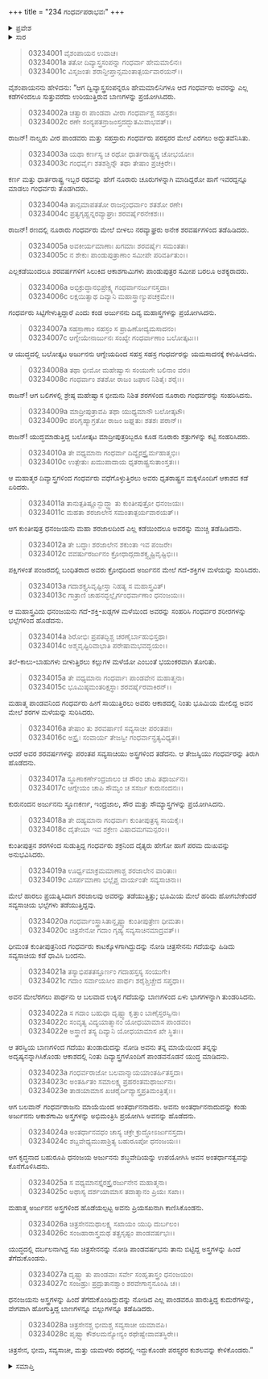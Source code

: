 +++
title = "234 ಗಂಧರ್ವಪರಾಭವಃ"
+++

<details><summary>ಪ್ರವೇಶ</summary>


।।   ಓಂ ಓಂ ನಮೋ ನಾರಾಯಣಾಯ।।   ಶ್ರೀ ವೇದವ್ಯಾಸಾಯ ನಮಃ ।।

ಶ್ರೀ ಕೃಷ್ಣದ್ವೈಪಾಯನ ವೇದವ್ಯಾಸ ವಿರಚಿತ  

**ಶ್ರೀ ಮಹಾಭಾರತ**

**ಆರಣ್ಯಕ ಪರ್ವ**

**ಘೋಷಯಾತ್ರಾ ಪರ್ವ**

**ಅಧ್ಯಾಯ 234**

</details>


<details><summary>ಸಾರ</summary>

ಭೀಕರ ಯುದ್ಧವು ನಡೆಯುತ್ತಿರುವಾಗ ಹೋರಾಡುತ್ತಿದ್ದ ಗಂಧರ್ವರಾಜನ ಅಂತರ್ಧಾನತ್ವವನ್ನು ಶಬ್ಧವೇದಿ ಅಸ್ತ್ರವನ್ನು ಬಳಸಿ ಅರ್ಜುನನು ಕೊನೆಗೊಳಿಸಲು, ಹೋರಾಡುವವನು ತನ್ನ ಮಿತ್ರ ಚಿತ್ರರಥನೆಂದು ಗುರುತಿಸಿ, ಯುದ್ಧವು ನಿಲ್ಲುವುದು; ಪಾಂಡವ-ಗಂಧರ್ವರಾಜರು ರಥದಲ್ಲಿದ್ದುಕೊಂಡೇ ಪರಸ್ಪರರ ಕುಶಲಗಳನ್ನು ಕೇಳಿಕೊಂಡಿದುದು (1-28).

</details>


> 03234001 ವೈಶಂಪಾಯನ ಉವಾಚ।  
03234001a ತತೋ ದಿವ್ಯಾಸ್ತ್ರಸಂಪನ್ನಾ ಗಂಧರ್ವಾ ಹೇಮಮಾಲಿನಃ।  
03234001c ವಿಸೃಜಂತಃ ಶರಾನ್ದೀಪ್ತಾನ್ಸಮಂತಾತ್ಪರ್ಯವಾರಯನ್।।

ವೈಶಂಪಾಯನನು ಹೇಳಿದನು: “ಆಗ ದ್ವಿವ್ಯಾಸ್ತ್ರಸಂಪನ್ನರೂ ಹೇಮಮಾಲಿನಿಗಳೂ ಆದ ಗಂಧರ್ವರು ಅವರನ್ನು ಎಲ್ಲ ಕಡೆಗಳಿಂದಲೂ ಸುತ್ತುವರೆದು ಉರಿಯುತ್ತಿರುವ ಬಾಣಗಳನ್ನು ಪ್ರಯೋಗಿಸಿದರು.

> 03234002a ಚತ್ವಾರಃ ಪಾಂಡವಾ ವೀರಾ ಗಂಧರ್ವಾಶ್ಚ ಸಹಸ್ರಶಃ।  
03234002c ರಣೇ ಸಂನ್ಯಪತನ್ರಾಜಂಸ್ತದದ್ಭುತಮಿವಾಭವತ್।।

ರಾಜನ್! ನಾಲ್ವರು ವೀರ ಪಾಂಡವರು ಮತ್ತು ಸಹಸ್ರಾರು ಗಂಧರ್ವರು ಪರಸ್ಪರರ ಮೇಲೆ ಎರಗಲು ಅದ್ಭುತವೆನಿಸಿತು.

> 03234003a ಯಥಾ ಕರ್ಣಸ್ಯ ಚ ರಥೋ ಧಾರ್ತರಾಷ್ಟ್ರಸ್ಯ ಚೋಭಯೋಃ।  
03234003c ಗಂಧರ್ವೈಃ ಶತಶಶ್ಚಿನ್ನೌ ತಥಾ ತೇಷಾಂ ಪ್ರಚಕ್ರಿರೇ।।

ಕರ್ಣ ಮತ್ತು ಧಾರ್ತರಾಷ್ಟ್ರ ಇಬ್ಬರ ರಥವನ್ನು ಹೇಗೆ ನೂರಾರು ಚೂರುಗಳನ್ನಾಗಿ ಮಾಡಿದ್ದರೋ ಹಾಗೆ ಇವರದ್ದನ್ನೂ ಮಾಡಲು ಗಂಧರ್ವರು ತೊಡಗಿದರು.

> 03234004a ತಾನ್ಸಮಾಪತತೋ ರಾಜನ್ಗಂಧರ್ವಾಂ ಶತಶೋ ರಣೇ।   
03234004c ಪ್ರತ್ಯಗೃಹ್ಣನ್ನರವ್ಯಾಘ್ರಾಃ ಶರವರ್ಷೈರನೇಕಶಃ।।

ರಾಜನ್! ರಣದಲ್ಲಿ ನೂರಾರು ಗಂಧರ್ವರು ಮೇಲೆ ಬೀಳಲು ನರವ್ಯಾಘ್ರರು ಅನೇಕ ಶರವರ್ಷಗಳಿಂದ ತಡೆಹಿಡಿದರು.

> 03234005a ಅವಕೀರ್ಯಮಾಣಾಃ ಖಗಮಾಃ ಶರವರ್ಷೈಃ ಸಮಂತತಃ।  
03234005c ನ ಶೇಕುಃ ಪಾಂಡುಪುತ್ರಾಣಾಂ ಸಮೀಪೇ ಪರಿವರ್ತಿತುಂ।।

ಎಲ್ಲಕಡೆಯಿಂದಲೂ ಶರವರ್ಷಗಳಿಗೆ ಸಿಲುಕಿದ ಆಕಾಶಗಾಮಿಗಳು ಪಾಂಡುಪುತ್ರರ ಸಮೀಪ ಬರಲೂ ಅಶಕ್ಯರಾದರು.

> 03234006a ಅಭಿಕ್ರುದ್ಧಾನಭಿಪ್ರೇಕ್ಷ್ಯ ಗಂಧರ್ವಾನರ್ಜುನಸ್ತದಾ।  
03234006c ಲಕ್ಷಯಿತ್ವಾಥ ದಿವ್ಯಾನಿ ಮಹಾಸ್ತ್ರಾಣ್ಯುಪಚಕ್ರಮೇ।।

ಗಂಧರ್ವರು ಸಿಟ್ಟಿಗೇಳುತ್ತಿದ್ದಾರೆ ಎಂದು ಕಂಡ ಅರ್ಜುನನು ದಿವ್ಯ ಮಹಾಸ್ತ್ರಗಳನ್ನು ಪ್ರಯೋಗಿಸಿದನು.

> 03234007a ಸಹಸ್ರಾಣಾಂ ಸಹಸ್ರಂ ಸ ಪ್ರಾಹಿಣೋದ್ಯಮಸಾದನಂ।  
03234007c ಆಗ್ನೇಯೇನಾರ್ಜುನಃ ಸಂಖ್ಯೇ ಗಂಧರ್ವಾಣಾಂ ಬಲೋತ್ಕಟಃ।।

ಆ ಯುದ್ಧದಲ್ಲಿ ಬಲೋತ್ಕಟ ಅರ್ಜುನನು ಆಗ್ನೇಯದಿಂದ ಸಹಸ್ರ ಸಹಸ್ರ ಗಂಧರ್ವರನ್ನು ಯಮಸಾದನಕ್ಕೆ ಕಳುಹಿಸಿದನು.

> 03234008a ತಥಾ ಭೀಮೋ ಮಹೇಷ್ವಾಸಃ ಸಂಯುಗೇ ಬಲಿನಾಂ ವರಃ।  
03234008c ಗಂಧರ್ವಾಂ ಶತಶೋ ರಾಜಂ ಜಘಾನ ನಿಶಿತೈಃ ಶರೈಃ।।

ರಾಜನ್! ಆಗ ಬಲಿಗಳಲ್ಲಿ ಶ್ರೇಷ್ಠ ಮಹೇಷ್ವಾಸ ಭೀಮನು ನಿಶಿತ ಶರಗಳಿಂದ ನೂರಾರು ಗಂಧರ್ವರನ್ನು ಸಂಹರಿಸಿದನು.

> 03234009a ಮಾದ್ರೀಪುತ್ರಾವಪಿ ತಥಾ ಯುಧ್ಯಮಾನೌ ಬಲೋತ್ಕಟೌ।  
03234009c ಪರಿಗೃಹ್ಯಾಗ್ರತೋ ರಾಜಂ ಜಘ್ನತುಃ ಶತಶಃ ಪರಾನ್।।

ರಾಜನ್! ಯುದ್ಧಮಾಡುತ್ತಿದ್ದ ಬಲೋತ್ಕಟ ಮಾದ್ರೀಪುತ್ರರಿಬ್ಬರೂ ಕೂಡ ನೂರಾರು ಶತ್ರುಗಳನ್ನು ಕಟ್ಟಿ ಸಂಹರಿಸಿದರು.

> 03234010a ತೇ ವಧ್ಯಮಾನಾ ಗಂಧರ್ವಾ ದಿವ್ಯೈರಸ್ತ್ರೈರ್ಮಹಾತ್ಮಭಿಃ।   
03234010c ಉತ್ಪೇತುಃ ಖಮುಪಾದಾಯ ಧೃತರಾಷ್ಟ್ರಸುತಾಂಸ್ತತಃ।।

ಆ ಮಹಾತ್ಮರ ದಿವ್ಯಾಸ್ತ್ರಗಳಿಂದ ಗಂಧರ್ವರು ವಧೆಗೊಳ್ಳುತ್ತಿರಲು ಅವರು ಧೃತರಾಷ್ಟ್ರನ ಮಕ್ಕಳೊಂದಿಗೆ ಆಕಾಶದ ಕಡೆ ಏರಿದರು.

> 03234011a ತಾನುತ್ಪತಿಷ್ಣೂನ್ಬುದ್ಧ್ವಾ ತು ಕುಂತೀಪುತ್ರೋ ಧನಂಜಯಃ।  
03234011c ಮಹತಾ ಶರಜಾಲೇನ ಸಮಂತಾತ್ಪರ್ಯವಾರಯತ್।।

ಆಗ ಕುಂತೀಪುತ್ರ ಧನಂಜಯನು ಮಹಾ ಶರಜಾಲದಿಂದ ಎಲ್ಲ ಕಡೆಯಿಂದಲೂ ಅವರನ್ನು ಮುಚ್ಚಿ ತಡೆಹಿಡಿದನು.

> 03234012a ತೇ ಬದ್ಧಾಃ ಶರಜಾಲೇನ ಶಕುಂತಾ ಇವ ಪಂಜರೇ।  
03234012c ವವರ್ಷುರರ್ಜುನಂ ಕ್ರೋಧಾದ್ಗದಾಶಕ್ತ್ಯೃಷ್ಟಿವೃಷ್ಟಿಭಿಃ।।

ಪಕ್ಷಿಗಳಂತೆ ಪಂಜರದಲ್ಲಿ ಬಂಧಿತರಾದ ಅವರು ಕ್ರೋಧದಿಂದ ಅರ್ಜುನನ ಮೇಲೆ ಗದೆ-ಶಕ್ತಿಗಳ ಮಳೆಯನ್ನು ಸುರಿಸಿದರು.

> 03234013a ಗದಾಶಕ್ತ್ಯಸಿವೃಷ್ಟೀಸ್ತಾ ನಿಹತ್ಯ ಸ ಮಹಾಸ್ತ್ರವಿತ್।  
03234013c ಗಾತ್ರಾಣಿ ಚಾಹನದ್ಭಲ್ಲೈರ್ಗಂಧರ್ವಾಣಾಂ ಧನಂಜಯಃ।।

ಆ ಮಹಾಸ್ತ್ರವಿದು ಧನಂಜಯನು ಗದೆ-ಶಕ್ತಿ-ಖಡ್ಗಗಳ ಮಳೆಯಿಂದ ಅವರನ್ನು ಸಂಹರಿಸಿ ಗಂಧರ್ವರ ಶರೀರಗಳನ್ನು ಭಲ್ಲೆಗಳಿಂದ ಹೊಡೆದನು.

> 03234014a ಶಿರೋಭಿಃ ಪ್ರಪತದ್ಭಿಶ್ಚ ಚರಣೈರ್ಬಾಹುಭಿಸ್ತಥಾ।  
03234014c ಅಶ್ಮವೃಷ್ಟಿರಿವಾಭಾತಿ ಪರೇಷಾಮಭವದ್ಭಯಂ।।

ತಲೆ-ಕಾಲು-ಬಾಹುಗಳು ಬೀಳುತ್ತಿರಲು ಕಲ್ಲುಗಳ ಮಳೆಯೋ ಎಂಬಂತೆ ಭಯಂಕರವಾಗಿ ತೋರಿತು.

> 03234015a ತೇ ವಧ್ಯಮಾನಾ ಗಂಧರ್ವಾಃ ಪಾಂಡವೇನ ಮಹಾತ್ಮನಾ।  
03234015c ಭೂಮಿಷ್ಠಮಂತರಿಕ್ಷಸ್ಥಾಃ ಶರವರ್ಷೈರವಾಕಿರನ್।।

ಮಹಾತ್ಮ ಪಾಂಡವನಿಂದ ಗಂಧರ್ವರು ಹೀಗೆ ಸಾಯುತ್ತಿರಲು ಅವರು ಆಕಾಶದಲ್ಲಿ ನಿಂತು ಭೂಮಿಯ ಮೇಲಿದ್ದ ಅವನ ಮೇಲೆ ಶರಗಳ ಮಳೆಯನ್ನು ಸುರಿಸಿದರು.

> 03234016a ತೇಷಾಂ ತು ಶರವರ್ಷಾಣಿ ಸವ್ಯಸಾಚೀ ಪರಂತಪಃ।  
03234016c ಅಸ್ತ್ರೈಃ ಸಂವಾರ್ಯ ತೇಜಸ್ವೀ ಗಂಧರ್ವಾನ್ಪ್ರತ್ಯವಿಧ್ಯತ।।

ಆದರೆ ಅವರ ಶರವರ್ಷಗಳನ್ನು ಪರಂತಪ ಸವ್ಯಸಾಚಿಯು ಅಸ್ತ್ರಗಳಿಂದ ತಡೆದನು. ಆ ತೇಜಸ್ವಿಯು ಗಂಧರ್ವರನ್ನು ತಿರುಗಿ ಹೊಡೆದನು.

> 03234017a ಸ್ಥೂಣಾಕರ್ಣೇಂದ್ರಜಾಲಂ ಚ ಸೌರಂ ಚಾಪಿ ತಥಾರ್ಜುನಃ।  
03234017c ಆಗ್ನೇಯಂ ಚಾಪಿ ಸೌಮ್ಯಂ ಚ ಸಸರ್ಜ ಕುರುನಂದನಃ।।

ಕುರುನಂದನ ಅರ್ಜುನನು ಸ್ಥೂಣಕರ್ಣ, ಇಂದ್ರಜಾಲ, ಸೌರ ಮತ್ತು ಸೌಮ್ಯಾಸ್ತ್ರಗಳನ್ನು ಪ್ರಯೋಗಿಸಿದನು.

> 03234018a ತೇ ದಹ್ಯಮಾನಾ ಗಂಧರ್ವಾಃ ಕುಂತೀಪುತ್ರಸ್ಯ ಸಾಯಕೈಃ।  
03234018c ದೈತೇಯಾ ಇವ ಶಕ್ರೇಣ ವಿಷಾದಮಗಮನ್ಪರಂ।।

ಕುಂತೀಪುತ್ರನ ಶರಗಳಿಂದ ಸುಡುತ್ತಿದ್ದ ಗಂಧರ್ವರು ಶಕ್ರನಿಂದ ದೈತ್ಯರು ಹೇಗೋ ಹಾಗೆ ಪರಮ ದುಃಖವನ್ನು ಅನುಭವಿಸಿದರು.

> 03234019a ಊರ್ಧ್ವಮಾಕ್ರಮಮಾಣಾಶ್ಚ ಶರಜಾಲೇನ ವಾರಿತಾಃ।  
03234019c ವಿಸರ್ಪಮಾಣಾ ಭಲ್ಲೈಶ್ಚ ವಾರ್ಯಂತೇ ಸವ್ಯಸಾಚಿನಾ।।

ಮೇಲೆ ಹಾರಲು ಪ್ರಯತ್ನಿಸಿದಾಗ ಶರಜಾಲವು ಅವರನ್ನು ತಡೆಯುತ್ತಿತ್ತು; ಭೂಮಿಯ ಮೇಲೆ ಹರಿದು ಹೋಗಬೇಕೆಂದರೆ ಸವ್ಯಸಾಚಿಯ ಭಲ್ಲೆಗಳು ತಡೆಯುತ್ತಿದ್ದವು.

> 03234020a ಗಂಧರ್ವಾಂಸ್ತ್ರಾಸಿತಾನ್ದೃಷ್ಟ್ವಾ ಕುಂತೀಪುತ್ರೇಣ ಧೀಮತಾ।  
03234020c ಚಿತ್ರಸೇನೋ ಗದಾಂ ಗೃಹ್ಯ ಸವ್ಯಸಾಚಿನಮಾದ್ರವತ್।।

ಧೀಮಂತ ಕುಂತೀಪುತ್ರನಿಂದ ಗಂಧರ್ವರು ಕಾಟಕ್ಕೊಳಗಾಗಿದ್ದುದನ್ನು ನೋಡಿ ಚಿತ್ರಸೇನನು ಗದೆಯನ್ನು ಹಿಡಿದು ಸವ್ಯಸಾಚಿಯ ಕಡೆ ಧಾವಿಸಿ ಬಂದನು.

> 03234021a ತಸ್ಯಾಭಿಪತತಸ್ತೂರ್ಣಂ ಗದಾಹಸ್ತಸ್ಯ ಸಂಯುಗೇ।  
03234021c ಗದಾಂ ಸರ್ವಾಯಸೀಂ ಪಾರ್ಥಃ ಶರೈಶ್ಚಿಚ್ಚೇದ ಸಪ್ತಧಾ।।

ಅವನ ಮೇಲೆರಗಲು ಪಾರ್ಥನು ಆ ಬಲವಾದ ಉಕ್ಕಿನ ಗದೆಯನ್ನು ಬಾಣಗಳಿಂದ ಏಳು ಭಾಗಗಳನ್ನಾಗಿ ತುಂಡರಿಸಿದನು.

> 03234022a ಸ ಗದಾಂ ಬಹುಧಾ ದೃಷ್ಟ್ವಾ ಕೃತ್ತಾಂ ಬಾಣೈಸ್ತರಸ್ವಿನಾ।   
03234022c ಸಂವೃತ್ಯ ವಿದ್ಯಯಾತ್ಮಾನಂ ಯೋಧಯಾಮಾಸ ಪಾಂಡವಂ।  
03234022e ಅಸ್ತ್ರಾಣಿ ತಸ್ಯ ದಿವ್ಯಾನಿ ಯೋಧಯಾಮಾಸ ಖೇ ಸ್ಥಿತಃ।।

ಆ ತರಸ್ವಿಯ ಬಾಣಗಳಿಂದ ಗದೆಯು ತುಂಡಾದುದನ್ನು ನೋಡಿ ಅವನು ತನ್ನ ಮಾಯೆಯಿಂದ ತನ್ನನ್ನು ಅದೃಷ್ಯನನ್ನಾಗಿಸಿಕೊಂಡು ಆಕಾಶದಲ್ಲಿ ನಿಂತು ದಿವ್ಯಾಸ್ತ್ರಗಳೊಂದಿಗೆ ಪಾಂಡವನೊಡನೆ ಯುದ್ಧ ಮಾಡಿದನು.

> 03234023a ಗಂಧರ್ವರಾಜೋ ಬಲವಾನ್ಮಾಯಯಾಂತರ್ಹಿತಸ್ತದಾ।   
03234023c ಅಂತರ್ಹಿತಂ ಸಮಾಲಕ್ಷ್ಯ ಪ್ರಹರಂತಮಥಾರ್ಜುನಃ।  
03234023e ತಾಡಯಾಮಾಸ ಖಚರೈರ್ದಿವ್ಯಾಸ್ತ್ರಪ್ರತಿಮಂತ್ರಿತೈಃ।।

ಆಗ ಬಲವಾನ್ ಗಂಧರ್ವರಾಜನು ಮಾಯೆಯಿಂದ ಅಂತರ್ಧಾನನಾದನು. ಅವನು ಅಂತರ್ಧಾನನಾದುದನ್ನು ಕಂಡು ಅರ್ಜುನನು ಆಕಾಶಗಾಮಿ ಅಸ್ತ್ರಗಳನ್ನು ಅಭಿಮಂತ್ರಿಸಿ ಪ್ರಯೋಗಿಸಿ ಅವನನ್ನು ಹೊಡೆದನು.

> 03234024a ಅಂತರ್ಧಾನವಧಂ ಚಾಸ್ಯ ಚಕ್ರೇ ಕ್ರುದ್ಧೋಽರ್ಜುನಸ್ತದಾ।  
03234024c ಶಬ್ದವೇಧ್ಯಮುಪಾಶ್ರಿತ್ಯ ಬಹುರೂಪೋ ಧನಂಜಯಃ।।

ಆಗ ಕೃದ್ಧನಾದ ಬಹುರೂಪಿ ಧನಂಜಯ ಅರ್ಜುನನು ಶಬ್ಧವೇದಿಯನ್ನು ಉಪಯೋಗಿಸಿ ಅವನ ಅಂತರ್ಧಾನತ್ವವನ್ನು ಕೊನೆಗೊಳಿಸಿದನು.

> 03234025a ಸ ವಧ್ಯಮಾನಸ್ತೈರಸ್ತ್ರೈರರ್ಜುನೇನ ಮಹಾತ್ಮನಾ।   
03234025c ಅಥಾಸ್ಯ ದರ್ಶಯಾಮಾಸ ತದಾತ್ಮಾನಂ ಪ್ರಿಯಃ ಸಖಾ।।

ಮಹಾತ್ಮ ಅರ್ಜುನನ ಅಸ್ತ್ರಗಳಿಂದ ಹೊಡೆಯಲ್ಪಟ್ಟ ಅವನು ಪ್ರಿಯಸಖನಾಗಿ ಕಾಣಿಸಿಕೊಂಡನು.

> 03234026a ಚಿತ್ರಸೇನಮಥಾಲಕ್ಷ್ಯ ಸಖಾಯಂ ಯುಧಿ ದುರ್ಬಲಂ।  
03234026c ಸಂಜಹಾರಾಸ್ತ್ರಮಥ ತತ್ಪ್ರಸೃಷ್ಟಂ ಪಾಂಡವರ್ಷಭಃ।।

ಯುದ್ಧದಲ್ಲಿ ದರ್ಬಲನಾಗಿದ್ದ ಸಖ ಚಿತ್ರಸೇನನನ್ನು ನೋಡಿ ಪಾಂಡವರ್ಷಭನು ತಾನು ಬಿಟ್ಟಿದ್ದ ಅಸ್ತ್ರಗಳನ್ನು ಹಿಂದೆ ತೆಗೆದುಕೊಂಡನು.

> 03234027a ದೃಷ್ಟ್ವಾ ತು ಪಾಂಡವಾಃ ಸರ್ವೇ ಸಂಹೃತಾಸ್ತ್ರಂ ಧನಂಜಯಂ।  
03234027c ಸಂಜಹ್ರುಃ ಪ್ರದ್ರುತಾನಶ್ವಾಂ ಶರವೇಗಾನ್ಧನೂಂಷಿ ಚ।।

ಧನಂಜಯನು ಅಸ್ತ್ರಗಳನ್ನು ಹಿಂದೆ ತೆಗೆದುಕೊಂಡಿದ್ದುದನ್ನು ನೋಡಿದ ಎಲ್ಲ ಪಾಂಡವರೂ ಹಾರುತ್ತಿದ್ದ ಕುದುರೆಗಳನ್ನು, ವೇಗವಾಗಿ ಹೋಗುತ್ತಿದ್ದ ಬಾಣಗಳನ್ನೂ ಬಿಲ್ಲುಗಳನ್ನೂ ತಡೆಹಿಡಿದರು.

> 03234028a ಚಿತ್ರಸೇನಶ್ಚ ಭೀಮಶ್ಚ ಸವ್ಯಸಾಚೀ ಯಮಾವಪಿ।  
03234028c ಪೃಷ್ಟ್ವಾ ಕೌಶಲಮನ್ಯೋನ್ಯಂ ರಥೇಷ್ವೇವಾವತಸ್ಥಿರೇ।।

ಚಿತ್ರಸೇನ, ಭೀಮ, ಸವ್ಯಸಾಚೀ, ಮತ್ತು ಯಮಳರು ರಥದಲ್ಲಿ ಇದ್ದುಕೊಂಡೇ ಪರಸ್ಪ್ವರರ ಕುಶಲವನ್ನು ಕೇಳಿಕೊಂಡರು.”

<details><summary>ಸಮಾಪ್ತಿ</summary>


ಇತಿ ಶ್ರೀ ಮಹಾಭಾರತೇ ಆರಣ್ಯಕ ಪರ್ವಣಿ ಘೋಷಯಾತ್ರಾ ಪರ್ವಣಿ ಗಂಧರ್ವಪರಾಭವೇ ಚತುಸ್ತ್ರಿಂಶದಧಿಕದ್ವಿಶತತಮೋಽಧ್ಯಾಯಃ।  
ಇದು ಮಹಾಭಾರತದ ಆರಣ್ಯಕ ಪರ್ವದಲ್ಲಿ ಘೋಷಯಾತ್ರಾ ಪರ್ವದಲ್ಲಿ ಗಂಧರ್ವಪರಾಭವದಲ್ಲಿ ಇನ್ನೂರಾಮೂವತ್ನಾಲ್ಕನೆಯ ಅಧ್ಯಾಯವು.


</details>
